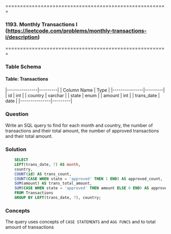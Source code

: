 =======================================================
### 1193. Monthly Transactions I (https://leetcode.com/problems/monthly-transactions-i/description)
=======================================================

### Table Schema

#### Table: Transactions

|---------------|---------|
| Column Name   | Type    |
|---------------|---------|
| id            | int     |
| country       | varchar |
| state         | enum    |
| amount        | int     |
| trans_date    | date    |
|---------------|---------|

### Question

Write an SQL query to find for each month and country, the number of transactions and their total amount, the number of approved transactions and their total amount.

### Solution

```sql
    SELECT 
    LEFT(trans_date, 7) AS month, 
    country, 
    COUNT(id) AS trans_count, 
    COUNT(CASE WHEN state = 'approved' THEN 1 END) AS approved_count,
    SUM(amount) AS trans_total_amount,
    SUM(CASE WHEN state = 'approved' THEN amount ELSE 0 END) AS approved_total_amount
    FROM Transactions
    GROUP BY LEFT(trans_date, 7), country;
```

### Concepts

The query uses concepts of `CASE STATEMENTS` and `AGG FUNCS` and to total amount of transactions
